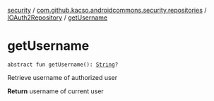 [security](../../index.md) / [com.github.kacso.androidcommons.security.repositories](../index.md) / [IOAuth2Repository](index.md) / [getUsername](./get-username.md)

# getUsername

`abstract fun getUsername(): `[`String`](https://kotlinlang.org/api/latest/jvm/stdlib/kotlin/-string/index.html)`?`

Retrieve username of authorized user

**Return**
username of current user

